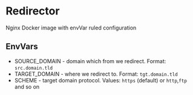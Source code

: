 # Redirector
Nginx Docker image with envVar ruled configuration

## EnvVars
* SOURCE_DOMAIN - domain which from we redirect. Format: `src.domain.tld`
* TARGET_DOMAIN - where we redirect to. Format: `tgt.domain.tld`
* SCHEME - target domain protocol. Values: `https` (default) or `http`,`ftp` and so on
